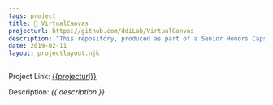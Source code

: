 ```yaml
---
tags: project
title: 🎨 VirtualCanvas
projecturl: https://github.com/ddiLab/VirtualCanvas
description: "This repository, produced as part of a Senior Honors Capstone Research project conducted by Nolan Cooper ([@barrelmaker97](https://www.github.com/barrelmaker97)) and Ryan Lewis ([@LuckierDodge](https://www.github.com/LuckierDodge)), explores the creation and use of 3D-printed trackable objects for use with Augmented Reality (AR) applications."
date: 2019-02-11
layout: projectlayout.njk
---
```


Project Link: [{{projecturl}}]({{projecturl}})

Description: _{{ description }}_
